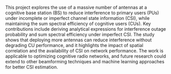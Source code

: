 This project explores the use of a massive number of antennas at a cognitive base station (BS) to reduce interference to primary users (PUs) under incomplete or imperfect channel state information (CSI), while maintaining the sum spectral efficiency of cognitive users (CUs). Key contributions include deriving analytical expressions for interference outage probability and sum spectral efficiency under imperfect CSI. The study shows that deploying more antennas can reduce interference without degrading CU performance, and it highlights the impact of spatial correlation and the availability of CSI on network performance. The work is applicable to optimizing cognitive radio networks, and future research could extend to other beamforming techniques and machine learning approaches for better CSI estimation.
